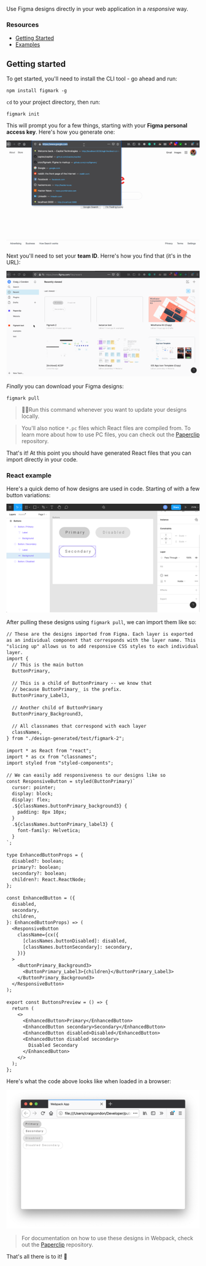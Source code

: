 Use Figma designs directly in your web application in a _responsive_ way.

### Resources

- [Getting Started](#getting-started)
- [Examples](./examples)

## Getting started

To get started, you'll need to install the CLI tool - go ahead and run:

```
npm install figmark -g
```

`cd` to your project directory, then run:

```
figmark init
```

This will prompt you for a few things, starting with your **Figma personal access key**. Here's how you generate one:

![alt figma design](./docs/assets/finding-pat.gif)

Next you'll need to set your **team ID**. Herre's how you find that (it's in the URL):

![alt figma design](./docs/assets/finding-team.gif)

_Finally_ you can download your Figma designs:

```
figmark pull
```

> ☝🏻Run this command whenever you want to update your designs locally.

> You'll also notice `*.pc` files which React files are compiled from. To learn more about how to use PC files, you can check out the [Paperclip](https://github.com/crcn/paperclip) repository.

That's it! At this point you should have generated React files that you can import directly in your code.

<!-- ### Do's & Don'ts

- 🔴 Don't store your generated designs in GIT. Treat them like dependencies.
- 🟢 Specify file versions that you'd like to download in the `fileVersions` config property.
- 🔴
-->

### React example

Here's a quick demo of how designs are used in code. Starting of with a few button variations:

![alt figma design](./docs/assets/screenshot.png)

After pulling these designs using `figmark pull`, we can import them like so:

```tsx
// These are the designs imported from Figma. Each layer is exported as an individual component that corresponds with the layer name. This "slicing up" allows us to add responsive CSS styles to each individual layer.
import {
  // This is the main button
  ButtonPrimary,

  // This is a child of ButtonPrimary -- we know that
  // because ButtonPrimary_ is the prefix.
  ButtonPrimary_Label3,

  // Another child of ButtonPrimary
  ButtonPrimary_Background3,

  // All classnames that correspond with each layer
  classNames,
} from "./design-generated/test/figmark-2";

import * as React from "react";
import * as cx from "classnames";
import styled from "styled-components";

// We can easily add responsiveness to our designs like so
const ResponsiveButton = styled(ButtonPrimary)`
  cursor: pointer;
  display: block;
  display: flex;
  .${classNames.buttonPrimary_background3} {
    padding: 8px 10px;
  }
  .${classNames.buttonPrimary_label3} {
    font-family: Helvetica;
  }
`;

type EnhancedButtonProps = {
  disabled?: boolean;
  primary?: boolean;
  secondary?: boolean;
  children?: React.ReactNode;
};

const EnhancedButton = ({
  disabled,
  secondary,
  children,
}: EnhancedButtonProps) => (
  <ResponsiveButton
    className={cx({
      [classNames.buttonDisabled]: disabled,
      [classNames.buttonSecondary]: secondary,
    })}
  >
    <ButtonPrimary_Background3>
      <ButtonPrimary_Label3>{children}</ButtonPrimary_Label3>
    </ButtonPrimary_Background3>
  </ResponsiveButton>
);

export const ButtonsPreview = () => {
  return (
    <>
      <EnhancedButton>Primary</EnhancedButton>
      <EnhancedButton secondary>Secondary</EnhancedButton>
      <EnhancedButton disabled>Disabled</EnhancedButton>
      <EnhancedButton disabled secondary>
        Disabled Secondary
      </EnhancedButton>
    </>
  );
};
```

Here's what the code above looks like when loaded in a browser:

![alt figma design](./docs/assets/preview-screenshot.png)

> For documentation on how to use these designs in Webpack, check out the [Paperclip](https://github.com/crcn/paperclip) repository.

That's all there is to it! 🙌
